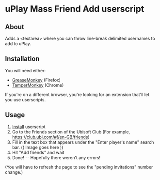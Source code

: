 # uPlay Mass Friend Add userscript

## About

Adds a \<textarea\> where you can throw line-break delimited usernames to add to uPlay.

## Installation

You will need either:

* [GreaseMonkey](https://addons.mozilla.org/en-US/firefox/addon/greasemonkey/) (Firefox)
* [TamperMonkey](https://chrome.google.com/webstore/detail/tampermonkey/dhdgffkkebhmkfjojejmpbldmpobfkfo) (Chrome)

If you're on a different browser, you're looking for an extension that'll let you use userscripts.

## Usage

1. [Install]() userscript
2. Go to the Friends section of the Ubisoft Club (For example, https://club.ubi.com/#!/en-GB/friends)
3. Fill in the text box that appears under the "Enter player's name" search bar. 
(( Image goes here ))
4. Hit "Add friends" and wait
5. Done! -- Hopefully there weren't any errors!

(You will have to refresh the page to see the "pending invitations" number change.)